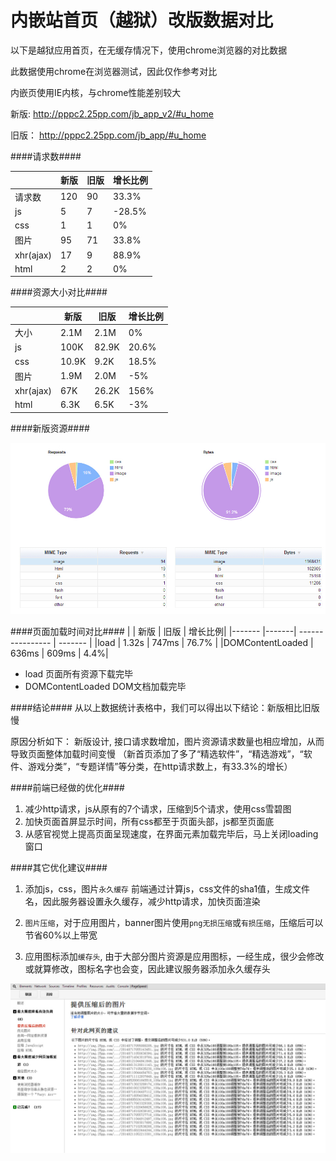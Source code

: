 内嵌站首页（越狱）改版数据对比
=======
以下是越狱应用首页，在无缓存情况下，使用chrome浏览器的对比数据

此数据使用chrome在浏览器测试，因此仅作参考对比

内嵌页使用IE内核，与chrome性能差别较大


新版:  http://pppc2.25pp.com/jb_app_v2/#u_home 

旧版： http://pppc2.25pp.com/jb_app/#u_home 

####请求数####

|        |新版   | 旧版             | 增长比例 |
|------- |-------|----------------  |  -----   |
|请求数  | 120  | 90 |  33.3%   |
|js      | 5    | 7  |  -28.5%  |
|css     | 1    | 1  |  0%      |
|图片    | 95   | 71 |  33.8%   |
|xhr(ajax)| 17| 9  |  88.9%   |
|html     | 2 | 2  |  0%      |


####资源大小对比####


|      | 新版 | 旧版             |  增长比例|
|----- |----- | ---------------- |  ------- |
|大小| 2.1M  | 2.1M       |  0%      |
|js    | 100K    | 82.9K    |  20.6% | 
|css   | 10.9K    | 9.2K    |  18.5% |  
|图片  | 1.9M   | 2.0M      |  -5%   |  
|xhr(ajax)| 67K| 26.2K      |  156%  |  
|html     | 6.3K | 6.5K     |  -3%   |  


####新版资源####

![新版资源比例对比](images/compare.jpg?raw=true)

####页面加载时间对比####
 |        | 新版  | 旧版             |   增长比例|
 |------- |-------| ---------------- |  -------  |
 |load    | 1.32s | 747ms       |  76.7% |
 |DOMContentLoaded | 636ms | 609ms | 4.4%|
 
 * load 页面所有资源下载完毕
 * DOMContentLoaded DOM文档加载完毕


####结论####
从以上数据统计表格中，我们可以得出以下结论：新版相比旧版慢

原因分析如下：
新版设计, 接口请求数增加，图片资源请求数量也相应增加，从而导致页面整体加载时间变慢
（新首页添加了多了“精选软件”，“精选游戏”，“软件、游戏分类”，“专题详情”等分类，在http请求数上，有33.3%的增长）

####前端已经做的优化####

1. 减少http请求，js从原有的7个请求，压缩到5个请求，使用css雪碧图
2. 加快页面首屏显示时间，所有css都至于页面头部，js都至页面底
3. 从感官视觉上提高页面呈现速度，在界面元素加载完毕后，马上关闭loading窗口


####其它优化建议####

1. 添加js，css，图片`永久缓存`
    前端通过计算js，css文件的sha1值，生成文件名，因此服务器设置永久缓存，减少http请求，加快页面渲染

2. `图片压缩`，对于应用图片，banner图片使用`png无损压缩`或`有损压缩`，压缩后可以节省60%以上带宽

3. 应用图标添加`缓存头`, 由于大部分图片资源是应用图标，一经生成，很少会修改或就算修改，图标名字也会变，因此建议服务器添加永久缓存头

![压缩节省531K带宽](images/图片压缩.jpg?raw=true)




